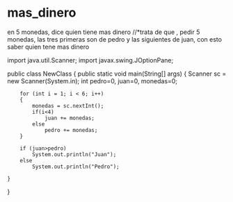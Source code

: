 # mas_dinero
en 5 monedas, dice quien tiene mas dinero
//*trata de que , pedir 5 monedas, las tres primeras son de pedro y las siguientes de juan, con esto saber quien tene mas dinero

import java.util.Scanner;
import javax.swing.JOptionPane;


public class NewClass 
{
    public static void main(String[] args) 
    {
        Scanner sc =  new Scanner(System.in);
        int pedro=0, juan=0, monedas=0;
        
        for (int i = 1; i < 6; i++) 
        {
            monedas = sc.nextInt();
            if(i<4)
                juan += monedas;
            else
                pedro += monedas;
        }
        
        if (juan>pedro)
            System.out.println("Juan");
        else
            System.out.println("Pedro");
        
    }
    
}
